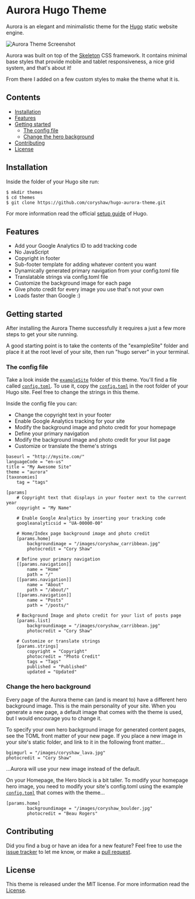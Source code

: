 # Aurora Hugo Theme
Aurora is an elegant and minimalistic theme for the [Hugo](http://gohugo.io) static website engine.

![Aurora Theme Screenshot](https://raw.github.com/coryshaw/hugo-aurora-theme/master/images/screenshot.png)

Aurora was built on top of the [Skeleton](http://getskeleton.com/) CSS framework. It contains minimal base styles that provide mobile and tablet responsiveness, a nice grid system, and that's about it!

From there I added on a few custom styles to make the theme what it is.

## Contents

- [Installation](#installation)
- [Features](#features)
- [Getting started](#getting-started)
    - [The config file](#the-config-file)
    - [Change the hero background](#change-the-hero-background)
- [Contributing](#contributing)
- [License](#license)


## Installation

Inside the folder of your Hugo site run:

    $ mkdir themes
    $ cd themes
    $ git clone https://github.com/coryshaw/hugo-aurora-theme.git

For more information read the official [setup guide](//gohugo.io/overview/installing/) of Hugo.

## Features

- Add your Google Analytics ID to add tracking code
- No JavaScript
- Copyright in footer
- Sub-footer template for adding whatever content you want
- Dynamically generated primary navigation from your config.toml file
- Translatable strings via config.toml file
- Customize the background image for each page
- Give photo credit for every image you use that's not your own
- Loads faster than Google :)


## Getting started

After installing the Aurora Theme successfully it requires a just a few more steps to get your site running.

A good starting point is to take the contents of the "exampleSite" folder and place it at the root level of your site, then run "hugo server" in your terminal.


### The config file

Take a look inside the [`exampleSite`](//github.com/coryshaw/hugo-aurora-theme/tree/master/exampleSite) folder of this theme. You'll find a file called [`config.toml`](//github.com/coryshaw/hugo-aurora-theme/blob/master/exampleSite/config.toml). To use it, copy the [`config.toml`](//github.com/coryshaw/hugo-aurora-theme/blob/master/exampleSite/config.toml) in the root folder of your Hugo site. Feel free to change the strings in this theme.

Inside the config file you can:

- Change the copyright text in your footer
- Enable Google Analytics tracking for your site
- Modify the background image and photo credit for your homepage
- Define your primary navigation
- Modify the background image and photo credit for your list page
- Customize or translate the theme's strings

```
baseurl = "http://mysite.com/"
languageCode = "en-us"
title = "My Awesome Site"
theme = "aurora"
[taxonomies]
	tag = "tags"

[params]
	# Copyright text that displays in your footer next to the current year
	copyright = "My Name"

	# Enable Google Analytics by inserting your tracking code
	googleanalyticsid = "UA-00000-00"

	# Home/Index page background image and photo credit
	[params.home]
		backgroundimage = "/images/coryshaw_carribbean.jpg"
		photocredit = "Cory Shaw"

	# Define your primary navigation
	[[params.navigation]]
		name = "Home"
		path = "/"
	[[params.navigation]]
		name = "About"
		path = "/about/"
	[[params.navigation]]
		name = "Posts"
		path = "/posts/"

	# Background Image and photo credit for your list of posts page
	[params.list]
		backgroundimage = "/images/coryshaw_carribbean.jpg"
		photocredit = "Cory Shaw"

	# Customize or translate strings
	[params.strings]
		copyright = "Copyright"
		photocredit = "Photo Credit"
		tags = "Tags"
		published = "Published"
		updated = "Updated"
```

### Change the hero background

Every page of the Aurora theme can (and is meant to) have a different hero background image. This is the main personality of your site. When you generate a new page, a default image that comes with the theme is used, but I would encourage you to change it.

To specify your own hero background image for generated content pages, see the TOML front matter of your new page. If you place a new image in your site's static folder, and link to it in the following front matter...


```
bgimgurl = "/images/coryshaw_lava.jpg"
photocredit = "Cory Shaw"
```

...Aurora will use your new image instead of the default.

On your Homepage, the Hero block is a bit taller. To modify your homepage hero image, you need to modify your site's config.toml using the example [`config.toml`](//github.com/coryshaw/hugo-aurora-theme/blob/master/exampleSite/config.toml) that comes with the theme...

```
[params.home]
		backgroundimage = "/images/coryshaw_boulder.jpg"
		photocredit = "Beau Rogers"
```

## Contributing

Did you find a bug or have an idea for a new feature? Feel free to use the [issue tracker](//github.com/coryshaw/hugo-aurora-theme/issues) to let me know, or make  a [pull request](//github.com/coryshaw/hugo-aurora-theme/pulls).


## License

This theme is released under the MIT license. For more information read the [License](//github.com/coryshaw/hugo-aurora-theme/blob/master/LICENSE.md).





